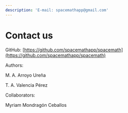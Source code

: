 ```yaml
---
description: 'E-mail: spacemathapp@gmail.com'
---
```


# Contact us

GitHub: [https://github.com/spacemathapp/spacemath](https://github.com/spacemathapp/spacemath)

Authors:&#x20;

M. A. Arroyo Ureña

T. A. Valencia Pérez

Collaborators:

Myriam Mondragón Ceballos

